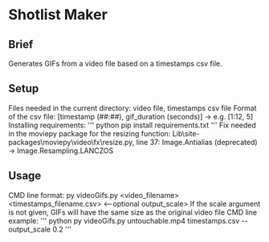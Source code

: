 # Shotlist Maker

## Brief
Generates GIFs from a video file based on a timestamps csv file.

## Setup
Files needed in the current directory: video file, timestamps csv file
Format of the csv file: [timestamp (##:##), gif_duration (seconds)] -> e.g. [1:12, 5]
Installing requirements:
''' python
pip install requirements.txt
'''
Fix needed in the moviepy package for the resizing function:
Lib\site-packages\moviepy\video\fx\resize.py, line 37: Image.Antialias (deprecated) -> Image.Resampling.LANCZOS

## Usage
CMD line format: py videoGifs.py <video_filename> <timestamps_filename.csv> <--optional output_scale>
If the scale argument is not given, GIFs will have the same size as the original video file
CMD line example: 
''' python
py videoGifs.py untouchable.mp4 timestamps.csv --output_scale 0.2
'''
